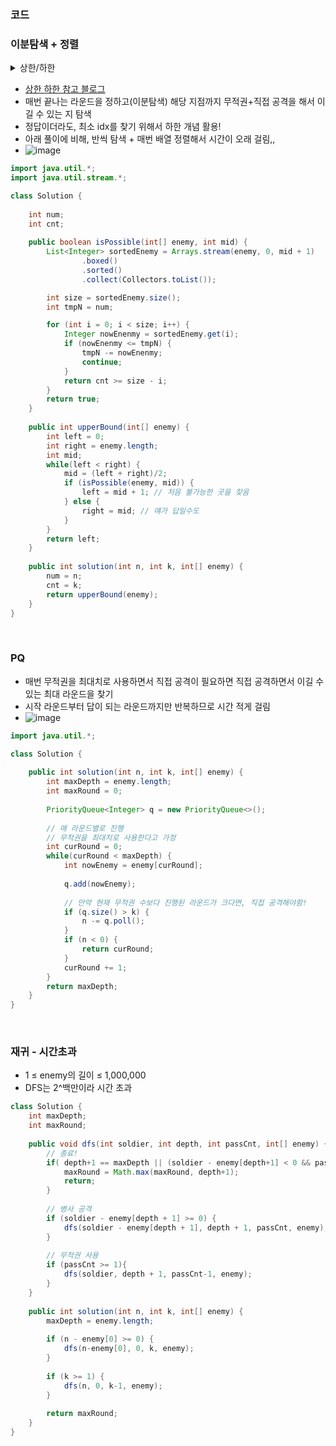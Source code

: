 ### 코드

### 이분탐색 + 정렬

<details>
<summary>상한/하한</summary>
<div markdown="1">

![image](https://github.com/Morning-Algorithm-Study-2023/Algorithm/assets/77563814/2dda4eb2-aec1-4e57-b250-434ae2455c4f)

https://www.figma.com/file/1EF9TgfAKYQMHcmnGz1Qa4/Algorithm?type=whiteboard&node-id=1-427&t=y2xIRQQ4Qe8T3UR7-0
</div>
</details>

- [상한 하한 참고 블로그](https://jackpot53.tistory.com/33)
- 매번 끝나는 라운드을 정하고(이분탐색) 해당 지점까지 무적권+직접 공격을 해서 이길 수 있는 지 탐색
- 정답이더라도, 최소 idx를 찾기 위해서 하한  개념 활용!
- 아래 풀이에 비해, 반씩 탐색 + 매번 배열 정렬해서 시간이 오래 걸림,,
- ![image](https://github.com/Morning-Algorithm-Study-2023/Algorithm/assets/77563814/7a39520c-8b08-47c1-9b0f-0775b5749727)

```java
import java.util.*;
import java.util.stream.*;

class Solution {
    
    int num;
    int cnt;
    
    public boolean isPossible(int[] enemy, int mid) {
        List<Integer> sortedEnemy = Arrays.stream(enemy, 0, mid + 1)
                .boxed()
                .sorted()
                .collect(Collectors.toList());

        int size = sortedEnemy.size();
        int tmpN = num;

        for (int i = 0; i < size; i++) {
            Integer nowEnenmy = sortedEnemy.get(i);
            if (nowEnenmy <= tmpN) {
                tmpN -= nowEnenmy;
                continue;
            }
            return cnt >= size - i; 
        }
        return true;
    }
    
    public int upperBound(int[] enemy) {
        int left = 0;
        int right = enemy.length;
        int mid;
        while(left < right) {
            mid = (left + right)/2;
            if (isPossible(enemy, mid)) {
                left = mid + 1; // 처음 불가능한 곳을 찾음
            } else {
                right = mid; // 얘가 답일수도
            }
        }
        return left;
    }
    
    public int solution(int n, int k, int[] enemy) {
        num = n;
        cnt = k;
        return upperBound(enemy);
    }
}
```

</br>


### PQ
- 매번 무적권을 최대치로 사용하면서 직접 공격이 필요하면 직접 공격하면서 이길 수 있는 최대 라운드을 찾기
- 시작 라운드부터 답이 되는 라운드까지만 반복하므로 시간 적게 걸림
- ![image](https://github.com/Morning-Algorithm-Study-2023/Algorithm/assets/77563814/51e71a4f-465a-4cec-ab48-8c1e315cbc76)


```java
import java.util.*;

class Solution {
    
    public int solution(int n, int k, int[] enemy) {
        int maxDepth = enemy.length;
        int maxRound = 0;
        
        PriorityQueue<Integer> q = new PriorityQueue<>();
        
        // 매 라운드별로 진행
        // 무적권을 최대치로 사용한다고 가정
        int curRound = 0;
        while(curRound < maxDepth) {
            int nowEnemy = enemy[curRound];
            
            q.add(nowEnemy);
                
            // 만약 현재 무적권 수보다 진행된 라운드가 크다면, 직접 공격해야함!
            if (q.size() > k) {
                n -= q.poll();
            }
            if (n < 0) {
                return curRound;
            }
            curRound += 1;
        }
        return maxDepth;
    }
}
```



</br>

### 재귀 - 시간초과

- 1 ≤ enemy의 길이 ≤ 1,000,000
- DFS는 2^백만이라 시간 초과

```java
class Solution {
    int maxDepth;
    int maxRound;
    
    public void dfs(int soldier, int depth, int passCnt, int[] enemy) {
        // 종료!
        if( depth+1 == maxDepth || (soldier - enemy[depth+1] < 0 && passCnt == 0)) {
            maxRound = Math.max(maxRound, depth+1);
            return;
        }
        
        // 병사 공격
        if (soldier - enemy[depth + 1] >= 0) {
            dfs(soldier - enemy[depth + 1], depth + 1, passCnt, enemy);
        }
        
        // 무적권 사용
        if (passCnt >= 1){
            dfs(soldier, depth + 1, passCnt-1, enemy);
        }
    }
    
    public int solution(int n, int k, int[] enemy) {
        maxDepth = enemy.length;
        
        if (n - enemy[0] >= 0) {
            dfs(n-enemy[0], 0, k, enemy);
        }
        
        if (k >= 1) {
            dfs(n, 0, k-1, enemy);
        }
        
        return maxRound;
    }
}
```
